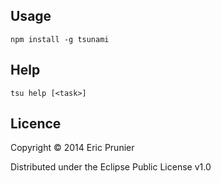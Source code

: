 ## Usage

	npm install -g tsunami

## Help

	tsu help [<task>]

## Licence

Copyright © 2014 Eric Prunier

Distributed under the Eclipse Public License v1.0
